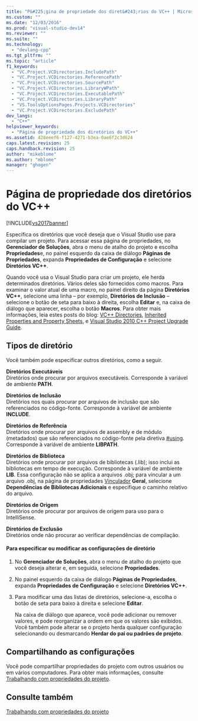 ```yaml
---
title: "P&#225;gina de propriedade dos diret&#243;rios do VC++ | Microsoft Docs"
ms.custom: ""
ms.date: "12/03/2016"
ms.prod: "visual-studio-dev14"
ms.reviewer: ""
ms.suite: ""
ms.technology: 
  - "devlang-cpp"
ms.tgt_pltfrm: ""
ms.topic: "article"
f1_keywords: 
  - "VC.Project.VCDirectories.IncludePath"
  - "VC.Project.VCDirectories.ReferencePath"
  - "VC.Project.VCDirectories.SourcePath"
  - "VC.Project.VCDirectories.LibraryWPath"
  - "VC.Project.VCDirectories.ExecutablePath"
  - "VC.Project.VCDirectories.LibraryPath"
  - "VS.ToolsOptionsPages.Projects.VCDirectories"
  - "VC.Project.VCDirectories.ExcludePath"
dev_langs: 
  - "C++"
helpviewer_keywords: 
  - "Página de propriedade dos diretórios do VC++"
ms.assetid: 428eeef6-f127-4271-b3ea-0ae6f2c3d624
caps.latest.revision: 25
caps.handback.revision: 25
author: "mikeblome"
ms.author: "mblome"
manager: "ghogen"
---
```

# P&#225;gina de propriedade dos diret&#243;rios do VC++
[!INCLUDE[vs2017banner](../assembler/inline/includes/vs2017banner.md)]

Especifica os diretórios que você deseja que o Visual Studio use para compilar um projeto.  Para acessar essa página de propriedades, no **Gerenciador de Soluções**, abra o menu de atalho do projeto e escolha **Propriedades**e, no painel esquerdo da caixa de diálogo **Páginas de Propriedades**, expanda **Propriedades de Configuração** e selecione **Diretórios VC\+\+**.  
  
 Quando você usa o Visual Studio para criar um projeto, ele herda determinados diretórios.  Vários deles são fornecidos como macros.  Para examinar o valor atual de uma macro, no painel direito da página **Diretórios VC\+\+**, selecione uma linha – por exemplo, **Diretórios de Inclusão** – selecione o botão de seta para baixo à direita, escolha **Editar** e, na caixa de diálogo que aparecer, escolha o botão **Macros**.  Para obter mais informações, leia estes posts do blog: [VC\+\+ Directories](http://blogs.msdn.com/b/vsproject/archive/2009/07/07/vc-directories.aspx), [Inherited Properties and Property Sheets](http://blogs.msdn.com/b/vsproject/archive/2009/06/23/inherited-properties-and-property-sheets.aspx), e [Visual Studio 2010 C\+\+ Project Upgrade Guide](http://blogs.msdn.com/b/vcblog/archive/2010/03/02/visual-studio-2010-c-project-upgrade-guide.aspx).  
  
## Tipos de diretório  
 Você também pode especificar outros diretórios, como a seguir.  
  
 **Diretórios Executáveis**  
 Diretórios onde procurar por arquivos executáveis.  Corresponde à variável de ambiente **PATH**.  
  
 **Diretórios de Inclusão**  
 Diretórios nos quais procurar por arquivos de inclusão que são referenciados no código\-fonte.  Corresponde à variável de ambiente **INCLUDE**.  
  
 **Diretórios de Referência**  
 Diretórios onde procurar por arquivos de assembly e de módulo \(metadados\) que são referenciados no código\-fonte pela diretiva [\#using](../preprocessor/hash-using-directive-cpp.md).  Corresponde à variável de ambiente **LIBPATH**.  
  
 **Diretórios de Biblioteca**  
 Diretórios onde procurar por arquivos de bibliotecas \(.lib\); isso inclui as bibliotecas em tempo de execução.  Corresponde à variável de ambiente **LIB**.  Essa configuração não se aplica a arquivos .obj; para vincular a um arquivo .obj, na página de propriedades [Vinculador](../ide/linker-property-pages.md) **Geral**, selecione **Dependências de Bibliotecas Adicionais** e especifique o caminho relativo do arquivo.  
  
 **Diretórios de Origem**  
 Diretórios onde procurar por arquivos de origem para uso para o IntelliSense.  
  
 **Diretórios de Exclusão**  
 Diretórios onde não procurar ao verificar dependências de compilação.  
  
#### Para especificar ou modificar as configurações de diretório  
  
1.  No **Gerenciador de Soluções**, abra o menu de atalho do projeto que você deseja alterar e, em seguida, selecione **Propriedades**.  
  
2.  No painel esquerdo da caixa de diálogo **Páginas de Propriedades**, expanda **Propriedades de Configuração** e selecione **Diretórios VC\+\+**.  
  
3.  Para modificar uma das listas de diretórios, selecione\-a, escolha o botão de seta para baixo à direita e selecione **Editar**.  
  
     Na caixa de diálogo que aparece, você pode adicionar ou remover valores, e pode reorganizar a ordem em que os valores são exibidos.  Você também pode alterar se o projeto herda qualquer configuração selecionando ou desmarcando **Herdar do pai ou padrões de projeto**.  
  
## Compartilhando as configurações  
 Você pode compartilhar propriedades do projeto com outros usuários ou em vários computadores.  Para obter mais informações, consulte [Trabalhando com propriedades do projeto](../ide/working-with-project-properties.md).  
  
## Consulte também  
 [Trabalhando com propriedades do projeto](../ide/working-with-project-properties.md)